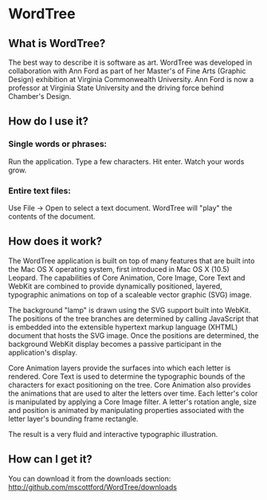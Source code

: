 # WordTree

## What is WordTree?

The best way to describe it is software as art. WordTree was developed in collaboration with Ann Ford as part of her Master's of Fine Arts (Graphic Design) exhibition at Virginia Commonwealth University. Ann Ford is now a professor at Virginia State University and the driving force behind Chamber's Design.

## How do I use it?

### Single words or phrases:

Run the application. Type a few characters. Hit enter. Watch your words grow.

### Entire text files:

Use File -> Open to select a text document. WordTree will "play" the contents of the document.

## How does it work?

The WordTree application is built on top of many features that are built into the Mac OS X operating system, first introduced in Mac OS X (10.5) Leopard. The capabilities of Core Animation, Core Image, Core Text and WebKit are combined to provide dynamically positioned, layered, typographic animations on top of a scaleable vector graphic (SVG) image. 

The background "lamp" is drawn using the SVG support built into WebKit. The positions of the tree branches are determined by calling JavaScript that is embedded into the extensible hypertext markup language (XHTML) document that hosts the SVG image. Once the positions are determined, the background WebKit display becomes a passive participant in the application's display.

Core Animation layers provide the surfaces into which each letter is rendered. Core Text is used to determine the typographic bounds of the characters for exact positioning on the tree. Core Animation also provides the animations that are used to alter the letters over time. Each letter's color is manipulated by applying a Core Image filter. A letter's rotation angle, size and position is animated by manipulating properties associated with the letter layer's bounding frame rectangle.

The result is a very fluid and interactive typographic illustration.

## How can I get it?

You can download it from the downloads section: http://github.com/mscottford/WordTree/downloads
